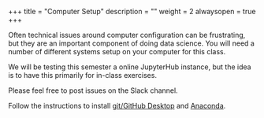 +++
title = "Computer Setup"
description = ""
weight = 2
alwaysopen = true
+++

Often technical issues around computer configuration can be frustrating, but they are an important component of doing data science. You will need a number of different systems setup on your computer for this class.

We will be testing this semester a online JupyterHub instance, but the idea is to have this primarily for in-class exercises.

Please feel free to post issues on the Slack channel.

Follow the instructions to install [git/GitHub Desktop](/setup/git/) and [Anaconda](/setup/anaconda).
